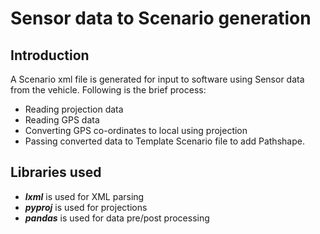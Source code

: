 # Sensor data to Scenario generation

## Introduction

A Scenario xml file is generated for input to software using Sensor data from the vehicle. Following is the brief process:
- Reading projection data
- Reading GPS data
- Converting GPS co-ordinates to local using projection
- Passing converted data to Template Scenario file to add Pathshape.

## Libraries used
- ***lxml*** is used for XML parsing
- ***pyproj*** is used for projections
- ***pandas*** is used for data pre/post processing